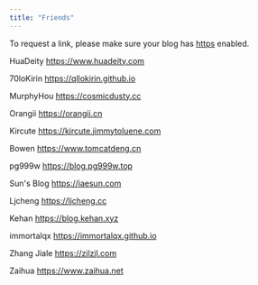```yaml
---
title: "Friends"
---
```

To request a link, please make sure your blog has [https](https://en.wikipedia.org/wiki/HTTPS) enabled.

HuaDeity https://www.huadeity.com

70loKirin https://qllokirin.github.io

MurphyHou https://cosmicdusty.cc

Orangii https://orangii.cn

Kircute https://kircute.jimmytoluene.com

Bowen https://www.tomcatdeng.cn

pg999w https://blog.pg999w.top

Sun's Blog https://iaesun.com

Ljcheng https://ljcheng.cc

Kehan https://blog.kehan.xyz

immortalqx https://immortalqx.github.io

Zhang Jiale https://zjlzjl.com

Zaihua https://www.zaihua.net
